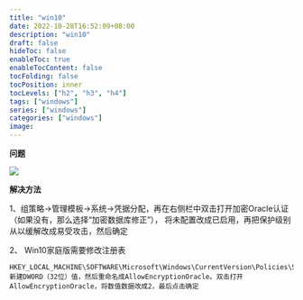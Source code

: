 ```yaml
---
title: "win10"
date: 2022-10-28T16:52:09+08:00
description: "win10"
draft: false
hideToc: false
enableToc: true
enableTocContent: false
tocFolding: false
tocPosition: inner
tocLevels: ["h2", "h3", "h4"]
tags: ["windows"]
series: ["windows"]
categories: ["windows"]
image:
---
```

**问题**

![](/assets/import.png)

**解决方法**

1、组策略→管理模板→系统→凭据分配，再在右侧栏中双击打开加密Oracle认证（如果没有，那么选择“加密数据库修正”）， 将未配置改成已启用，再把保护级别从以缓解改成易受攻击，然后确定

2、 Win10家庭版需要修改注册表

```
HKEY_LOCAL_MACHINE\SOFTWARE\Microsoft\Windows\CurrentVersion\Policies\System\CredSSP\Parameters
新建DWORD（32位）值，然后重命名成AllowEncryptionOracle。双击打开AllowEncryptionOracle，将数值数据改成2，最后点击确定
```



